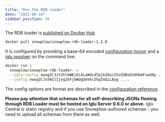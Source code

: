 ```yaml
---
title: "Run the RDB loader"
date: "2021-09-14"
sidebar_position: 50
---
```


The RDB loader is [published on Docker Hub](https://hub.docker.com/repository/docker/snowplow/snowplow-rdb-loader)

```bash
docker pull snowplow/snowplow-rdb-loader:1.2.0
```

It is configured by providing a base-64 encoded [configuration hocon](/docs/pipeline-components-and-applications/loaders-storage-targets/snowplow-rdb-loader/previous-versions/snowplow-rdb-loader/configuration-reference/index.md) and a [iglu resolver](/docs/pipeline-components-and-applications/iglu/iglu-resolver/index.md) on the command line:

```bash
docker run \
  snowplow/snowplow-rdb-loader- \
  --iglu-config ewogICJzY2hlbWEiOiAiaWdsdTpjb20uc25vd3Bsb3dhbmFseXRp .... \
  --config ewogICJuYW1lIjogIkFjbWUgUmVkc2hpZnQiLAog ....
```

The config options are format are described in the [configuration reference](/docs/pipeline-components-and-applications/loaders-storage-targets/snowplow-rdb-loader/previous-versions/snowplow-rdb-loader/configuration-reference/index.md).

**Please pay attention that schemas for all self-describing JSONs flowing through RDB Loader must be hosted on Iglu Server 0.6.0 or above.** Iglu Central is static registry and if you use Snowplow-authored schemas – you need to upload all schemas from there as well.
